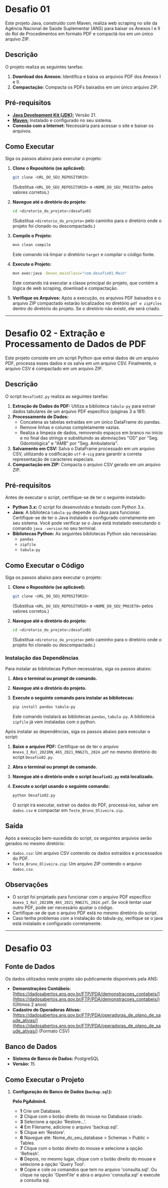 # Desafio 01

Este projeto Java, construído com Maven, realiza web scraping no site da Agência Nacional de Saúde Suplementar (ANS) para baixar os Anexos I e II do Rol de Procedimentos em formato PDF e compactá-los em um único arquivo ZIP.

## Descrição

O projeto realiza as seguintes tarefas:

1.  **Download dos Anexos:** Identifica e baixa os arquivos PDF dos Anexos I e II.
2.  **Compactação:** Compacta os PDFs baixados em um único arquivo ZIP.

## Pré-requisitos

- [**Java Development Kit (JDK):**](https://www.oracle.com/br/java/technologies/downloads/#java21) Versão 21.
- [**Maven:**](https://maven.apache.org/) Instalado e configurado no seu sistema.
- **Conexão com a Internet:** Necessária para acessar o site e baixar os arquivos.

## Como Executar

Siga os passos abaixo para executar o projeto:

1.  **Clone o Repositório (se aplicável):**

    ```bash
    git clone <URL_DO_SEU_REPOSITORIO>
    ```

    (Substitua `<URL_DO_SEU_REPOSITORIO>` e `<NOME_DO_SEU_PROJETO>` pelos valores corretos.)

2.  **Navegue até o diretório do projeto:**

    ```bash
    cd <diretorio_do_projeto>/desafio01
    ```

    (Substitua `<diretorio_do_projeto>` pelo caminho para o diretório onde o projeto foi clonado ou descompactado.)

3.  **Compile o Projeto:**

    ```bash
    mvn clean compile
    ```

    Este comando irá limpar o diretório `target` e compilar o código fonte.

4.  **Execute o Projeto:**

    ```bash
    mvn exec:java -Dexec.mainClass="com.desafio01.Main"
    ```

    Este comando irá executar a classe principal do projeto, que contém a lógica de web scraping, download e compactação.

5.  **Verifique os Arquivos:**
    Após a execução, os arquivos PDF baixados e o arquivo ZIP compactado estarão localizados no diretório `pdf e zipFiles` dentro do diretório do projeto. Se o diretório não existir, ele será criado.

---

# Desafio 02 - Extração e Processamento de Dados de PDF

Este projeto consiste em um script Python que extrai dados de um arquivo PDF, processa esses dados e os salva em um arquivo CSV. Finalmente, o arquivo CSV é compactado em um arquivo ZIP.

## Descrição

O script `Desafio02.py` realiza as seguintes tarefas:

1.  **Extração de Dados do PDF:** Utiliza a biblioteca `tabula-py` para extrair dados tabulares de um arquivo PDF específico (páginas 3 a 181).
2.  **Processamento de Dados:**
    - Concatena as tabelas extraídas em um único DataFrame do pandas.
    - Remove linhas e colunas completamente vazias.
    - Realiza a limpeza de dados, removendo espaços em branco no início e no final das strings e substituindo as abreviações "OD" por "Seg. Odontológica" e "AMB" por "Seg. Ambulatoria".
3.  **Salvamento em CSV:** Salva o DataFrame processado em um arquivo CSV, utilizando a codificação `utf-8-sig` para garantir a correta representação de caracteres especiais.
4.  **Compactação em ZIP:** Compacta o arquivo CSV gerado em um arquivo ZIP.

## Pré-requisitos

Antes de executar o script, certifique-se de ter o seguinte instalado:

- **Python 3.x:** O script foi desenvolvido e testado com Python 3.x.
- **Java:** A biblioteca `tabula-py` depende do Java para funcionar. Certifique-se de ter o Java instalado e configurado corretamente em seu sistema. Você pode verificar se o Java está instalado executando o comando `java -version` no seu terminal.
- **Bibliotecas Python:** As seguintes bibliotecas Python são necessárias:
  - `pandas`
  - `zipfile`
  - `tabula-py`

## Como Executar o Código

Siga os passos abaixo para executar o projeto:

1.  **Clone o Repositório (se aplicável):**

    ```bash
    git clone <URL_DO_SEU_REPOSITORIO>
    ```

    (Substitua `<URL_DO_SEU_REPOSITORIO>` e `<NOME_DO_SEU_PROJETO>` pelos valores corretos.)

2.  **Navegue até o diretório do projeto:**

    ```bash
    cd <diretorio_do_projeto>/desafio01
    ```

    (Substitua `<diretorio_do_projeto>` pelo caminho para o diretório onde o projeto foi clonado ou descompactado.)

### Instalação das Dependências

Para instalar as bibliotecas Python necessárias, siga os passos abaixo:

1.  **Abra o terminal ou prompt de comando.**
2.  **Navegue até o diretório do projeto.**
3.  **Execute o seguinte comando para instalar as bibliotecas:**

    ```bash
    pip install pandas tabula-py
    ```

    Este comando instalará as bibliotecas `pandas`, `tabula-py`. A biblioteca `zipfile` já vem instaladas com o python.

Após instalar as dependências, siga os passos abaixo para executar o script:

1.  **Baixe o arquivo PDF:** Certifique-se de ter o arquivo `Anexo_I_Rol_2021RN_465_2021_RN627L_2024.pdf` no mesmo diretório do script `Desafio02.py`.
2.  **Abra o terminal ou prompt de comando.**
3.  **Navegue até o diretório onde o script `Desafio02.py` está localizado.**
4.  **Execute o script usando o seguinte comando:**

    ```bash
    python Desafio02.py
    ```

    O script irá executar, extrair os dados do PDF, processá-los, salvar em `dados.csv` e compactar em `Teste_Bruno_Oliveira.zip`.

## Saída

Após a execução bem-sucedida do script, os seguintes arquivos serão gerados no mesmo diretório:

- `dados.csv`: Um arquivo CSV contendo os dados extraídos e processados do PDF.
- `Teste_Bruno_Oliveira.zip`: Um arquivo ZIP contendo o arquivo `dados.csv`.

## Observações

- O script foi projetado para funcionar com o arquivo PDF específico `Anexo_I_Rol_2021RN_465_2021_RN627L_2024.pdf`. Se você tentar usar outro PDF, pode ser necessário ajustar o código.
- Certifique-se de que o arquivo PDF está no mesmo diretório do script.
- Caso tenha problemas com a instalação do tabula-py, verifique se o java está instalado e configurado corretamente.

---

# Desafio 03

## Fonte de Dados

Os dados utilizados neste projeto são publicamente disponíveis pela ANS:

- **Demonstrações Contábeis:** [https://dadosabertos.ans.gov.br/FTP/PDA/demonstracoes_contabeis/](https://dadosabertos.ans.gov.br/FTP/PDA/demonstracoes_contabeis/) (Últimos 2 anos)
- **Cadastro de Operadoras Ativas:** [https://dadosabertos.ans.gov.br/FTP/PDA/operadoras_de_plano_de_saude_ativas/](https://dadosabertos.ans.gov.br/FTP/PDA/operadoras_de_plano_de_saude_ativas/) (Formato CSV)

## Banco de Dados

- **Sistema de Banco de Dados:** PostgreSQL
- **Versão:** 15

## Como Executar o Projeto

1.  **Configuração do Banco de Dados (`backup.sql`):**

    **Pelo PgAdmin4.**

    - **1** Crie um Database.
    - **2** Clique com o botão direito do mouse no Database criado.
    - **3** Selecione a opção 'Restore...'.
    - **4** Em Filename, adicione o arquivo 'backup.sql'.
    - **5** Clique em 'Restore'.
    - **6** Navegue até: Nome_do_seu_database > Schemas > Public > Tables.
    - **7** Clique com o botão direito do mouse e selecione a opção 'Refresh'.
    - **8** Depois, no mesmo lugar, clique com o botão direito do mouse e selecione a opção 'Query Tool'.
    - **9** Copie e cole os comandos que tem no arquivo 'consulta.sql'. Ou clique na opção 'OpenFile' e abra o arquivo 'consulta.sql' e execute a consulta sql.
